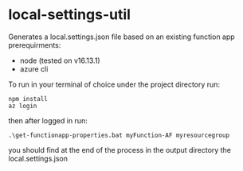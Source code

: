 # local-settings-util

Generates a local.settings.json file based on an existing function app
prerequirments:
 - node (tested on v16.13.1)
 - azure cli


To run
in your terminal of choice under the project directory run: 
    
    npm install
    az login
        
then after logged in run:
  
    .\get-functionapp-properties.bat myFunction-AF myresourcegroup

you should find at the end of the process in the output directory the local.settings.json

